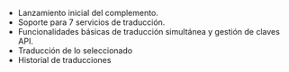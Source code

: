 * Lanzamiento inicial del complemento.
* Soporte para 7 servicios de traducción.
* Funcionalidades básicas de traducción simultánea y gestión de claves API.
* Traducción de lo seleccionado
* Historial de traducciones